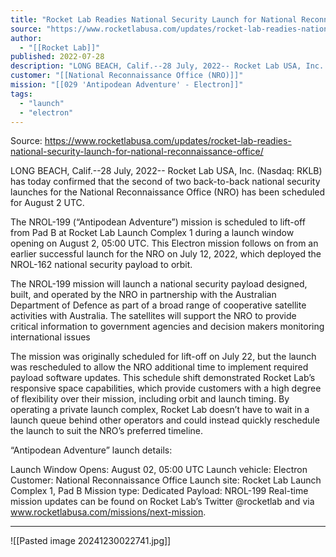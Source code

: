 ```yaml
---
title: "Rocket Lab Readies National Security Launch for National Reconnaissance Office "
source: "https://www.rocketlabusa.com/updates/rocket-lab-readies-national-security-launch-for-national-reconnaissance-office/"
author:
  - "[[Rocket Lab]]"
published: 2022-07-28
description: "LONG BEACH, Calif.--28 July, 2022-- Rocket Lab USA, Inc. (Nasdaq: RKLB) has today confirmed that the second of two back-to-back national security launches for the National Reconnaissance Office (NRO) has been scheduled for August 2 UTC."
customer: "[[National Reconnaissance Office (NRO)]]"
mission: "[[029 'Antipodean Adventure' - Electron]]"
tags:
  - "launch"
  - "electron"
---
```


Source: https://www.rocketlabusa.com/updates/rocket-lab-readies-national-security-launch-for-national-reconnaissance-office/

LONG BEACH, Calif.--28 July, 2022-- Rocket Lab USA, Inc. (Nasdaq: RKLB) has today confirmed that the second of two back-to-back national security launches for the National Reconnaissance Office (NRO) has been scheduled for August 2 UTC.

The NROL-199 (“Antipodean Adventure”) mission is scheduled to lift-off from Pad B at Rocket Lab Launch Complex 1 during a launch window opening on August 2, 05:00 UTC. This Electron mission follows on from an earlier successful launch for the NRO on July 12, 2022, which deployed the NROL-162 national security payload to orbit.

The NROL-199 mission will launch a national security payload designed, built, and operated by the NRO in partnership with the Australian Department of Defence as part of a broad range of cooperative satellite activities with Australia. The satellites will support the NRO to provide critical information to government agencies and decision makers monitoring international issues

The mission was originally scheduled for lift-off on July 22, but the launch was rescheduled to allow the NRO additional time to implement required payload software updates. This schedule shift demonstrated Rocket Lab’s responsive space capabilities, which provide customers with a high degree of flexibility over their mission, including orbit and launch timing. By operating a private launch complex, Rocket Lab doesn’t have to wait in a launch queue behind other operators and could instead quickly reschedule the launch to suit the NRO’s preferred timeline.

“Antipodean Adventure” launch details:

Launch Window Opens: August 02, 05:00 UTC
Launch vehicle: Electron
Customer: National Reconnaissance Office
Launch site: Rocket Lab Launch Complex 1, Pad B
Mission type: Dedicated
Payload: NROL-199
Real-time mission updates can be found on Rocket Lab’s Twitter @rocketlab and via www.rocketlabusa.com/missions/next-mission.

---

![[Pasted image 20241230022741.jpg]]